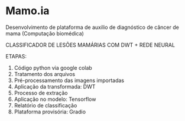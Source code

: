 # Mamo.ia
Desenvolvimento de plataforma de auxilio de diagnóstico de câncer de mama (Computação biomédica)

CLASSIFICADOR DE LESÕES MAMÁRIAS COM DWT + REDE NEURAL

ETAPAS:
1. Código python via google colab
2. Tratamento dos arquivos
3. Pré-processamento das imagens importadas
4. Aplicação da transformada: DWT
5. Processo de extração
6. Aplicação no modelo: Tensorflow
7. Relatório de classificação
8. Plataforma provisória: Gradio
